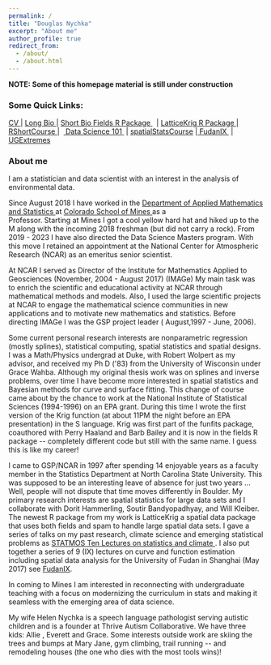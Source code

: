 ```yaml
---
permalink: /
title: "Douglas Nychka"
excerpt: "About me"
author_profile: true
redirect_from: 
  - /about/
  - /about.html
---
```

**NOTE: Some of this homepage material is still under construction**
<h3>Some Quick Links:</h3>

<p><strong></strong></p>
<a href="https://dnychka.github.io/cv/"> CV </a> |
<a href="https://dnychka.github.io/files/NychkaBio.txt">Long Bio </a>
|
<a href="https://dnychka.github.io/files/NychkaBioShort.txt">Short Bio </a>
 <a href="https://github.com/NCAR/Fields">Fields R Package </a>&nbsp; | 
<a href="https://github.com/NCAR/LatticeKrig">  LatticeKrig R Package </a>|
<a href="https://drive.google.com/drive/folders/19CqTlQRQ_IIKDcEGAm15JJctkwpaIQ2_?usp=sharing"> RShortCourse </a>|
&nbsp;<a href="https://drive.google.com/drive/folders/0Bzm0rn5FoGxRSk1CWHp1RlB5VkE?usp=sharing"> Data Science 101 </a>&nbsp;| <a href="https://drive.google.com/drive/folders/0Bzm0rn5FoGxRaWU5aXZkczdGVms?usp=sharing">spatialStatsCourse</a>&nbsp;|<a href="https://drive.google.com/open?id=1JJtOVblrvGCDTGLMn4z3g9aBG50gT4Hj"> FudanIX </a>&nbsp;|<a href="https://drive.google.com/open?id=18x1zMxyX2BpGmiHIj9oI0k8awoeuF8TA"> UGExtremes </a>


<h3>About me</h3>

I am a statistician and data scientist with an interest in the analysis  of environmental data. 

Since  August 2018 I have worked in the 
<a href="http://inside.mines.edu/AMS-home"> Department of Applied
Mathematics and Statistics </a> at <a href="http://inside.mines.edu/AMS-home">  Colorado School of Mines
</a>
as a  
Professor. Starting at Mines I got a cool yellow hard hat and hiked
up 
to the M along with the incoming 2018 freshman (but did not carry a rock).
From 2019 - 2023 I have also directed the Data Science Masters
program.  With this move I retained an
appointment at the National Center for Atmospheric Research (NCAR) as
an emeritus senior scientist.

At NCAR I served as  Director of the Institute for Mathematics Applied
to Geosciences (November, 2004 - August 2017) (IMAGe)  My main task
was to enrich the scientific and educational activity at NCAR through
mathematical methods and models. Also, I used the large scientific
projects at NCAR to engage the mathematical science communities in new
applications and to motivate new mathematics and statistics. Before
directing IMAGe I was the GSP project leader ( August,1997 - June, 2006).

Some current personal research interests are nonparametric regression
(mostly splines), statistical computing, spatial statistics and
spatial designs. I was a Math/Physics undergrad at Duke, with Robert
Wolpert as my advisor, and received my Ph D ('83) from the University
of Wisconsin under Grace Wahba. Although my original thesis work was
on splines and inverse problems, over time I have become more
interested in spatial statistics and Bayesian methods for curve and
surface fitting. This change of course came about by the chance to
work at the National Institute of Statistical Sciences (1994-1996) on
an EPA grant. During this time I wrote the first version of the Krig
function (at about 11PM the night before an EPA presentation) in the S
language. Krig was first part of the funfits package, coauthored with
Perry Haaland and Barb Bailey and it is now in the fields R package --
completely different code but still with the same name. I guess this
is like my career!

I came to GSP/NCAR in 1997 after spending 14 enjoyable years as a
faculty member in the Statistics Department at North Carolina State
University. This was supposed to be an interesting leave of absence
for just two years ... Well, people will not dispute that time moves
differently in Boulder. My primary research interests are spatial
statistics for large data sets and I collaborate with Dorit Hammerling, Soutir Bandyopadhyay, and Will Kleiber. The newest R
package from my work is LatticeKrig a spatial data package that uses
both fields and spam to handle large spatial data sets.  I gave a
series of talks on my past research, climate science and emerging
statistical problems as 
 <a href="https://www.statmos.washington.edu/?p=42"> STATMOS Ten Lectures on statistics and
climate </a>. I also put together a series of 9 (IX)
lectures on curve and function estimation including spatial data analysis
for the University of Fudan in Shanghai (May 2017) see 
<a
href="https://drive.google.com/open?id=1JJtOVblrvGCDTGLMn4z3g9aBG50gT4Hj">FudanIX</a>.

In coming to Mines I am interested in reconnecting with undergraduate
teaching with a focus on modernizing the curriculum in stats and
making it seamless with the emerging area of data science.


My wife Helen Nychka is a speech language pathologist serving autistic
children and is a founder at Thrive Autism Collaborative. We have three kids: Allie , Everett  and Grace. Some interests outside work are skiing the trees and bumps at Mary Jane, gym climbing, trail running -- and remodeling houses (the one who dies with the most tools wins)! 
